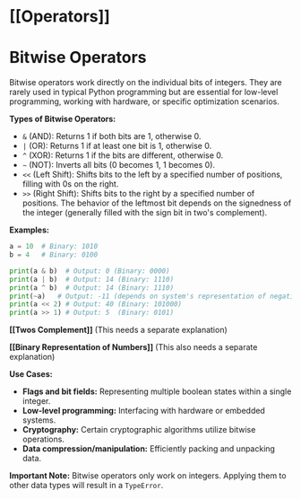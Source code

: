 # [[Operators]]
# Bitwise Operators

Bitwise operators work directly on the individual bits of integers.  They are rarely used in typical Python programming but are essential for low-level programming, working with hardware, or specific optimization scenarios.


**Types of Bitwise Operators:**

*   `&` (AND):  Returns 1 if both bits are 1, otherwise 0.
*   `|` (OR): Returns 1 if at least one bit is 1, otherwise 0.
*   `^` (XOR): Returns 1 if the bits are different, otherwise 0.
*   `~` (NOT): Inverts all bits (0 becomes 1, 1 becomes 0).
*   `<<` (Left Shift): Shifts bits to the left by a specified number of positions, filling with 0s on the right.
*   `>>` (Right Shift): Shifts bits to the right by a specified number of positions.  The behavior of the leftmost bit depends on the signedness of the integer (generally filled with the sign bit in two's complement).


**Examples:**

```python
a = 10  # Binary: 1010
b = 4   # Binary: 0100

print(a & b)  # Output: 0 (Binary: 0000)
print(a | b)  # Output: 14 (Binary: 1110)
print(a ^ b)  # Output: 14 (Binary: 1110)
print(~a)   # Output: -11 (depends on system's representation of negative numbers)
print(a << 2) # Output: 40 (Binary: 101000)
print(a >> 1) # Output: 5  (Binary: 0101)

```

**[[Twos Complement]]**  (This needs a separate explanation)

**[[Binary Representation of Numbers]]** (This also needs a separate explanation)


**Use Cases:**

*   **Flags and bit fields:**  Representing multiple boolean states within a single integer.
*   **Low-level programming:** Interfacing with hardware or embedded systems.
*   **Cryptography:** Certain cryptographic algorithms utilize bitwise operations.
*   **Data compression/manipulation:**  Efficiently packing and unpacking data.


**Important Note:**  Bitwise operators only work on integers. Applying them to other data types will result in a `TypeError`.
